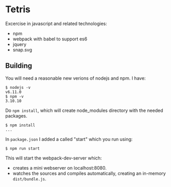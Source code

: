 # Tetris

Excercise in javascript and related technologies:
* npm
* webpack with babel to support es6
* jquery
* snap.svg

## Building

You will need a reasonable new verions of nodejs and npm. I have:

```
$ nodejs -v
v6.11.0
$ npm -v
3.10.10
```

Do `npm install`, which will create node_modules directory with
the needed packages.

```
$ npm install
...
```

In `package.json` I added a called "start" which you run using:

```
$ npm run start
```

This will start the webpack-dev-server which:
* creates a mini webserver on localhost:8080.
* watches the sources and compiles automatically, creating an
  in-memory `dist/bundle.js`.
  
  


